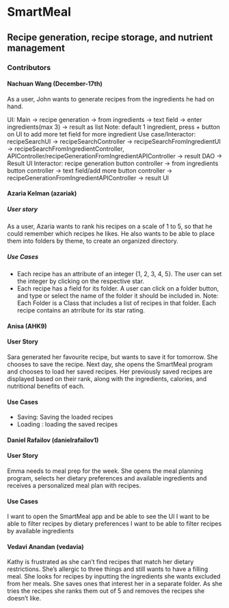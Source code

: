 # SmartMeal
## Recipe generation, recipe storage, and nutrient management 


### Contributors

#### Nachuan Wang (December-17th)
As a user, John wants to generate recipes from the ingredients he had on hand.

UI: Main -> recipe generation -> from ingredients -> text field -> enter ingredients(max 3) -> result as list
Note: default 1 ingredient, press + button on UI to add more tet field for more ingredient
Use case/Interactor: recipeSearchUI -> recipeSearchController -> recipeSearchFromIngredientUI -> recipeSearchFromIngredientController, APIController/recipeGenerationFromIngredientAPIController -> result DAO
-> Result UI
Interactor: recipe generation button controller -> from ingredients button controller 
      -> text field/add more button controller -> recipeGenerationFromIngredientAPIController -> result UI


#### Azaria Kelman (azariak)
##### User story
As a user, Azaria wants to rank his recipes on a scale of 1 to 5, so that he could remember which recipes he likes. 
He also wants to be able to place them into folders by theme, to create an organized directory.
##### Use Cases
- Each recipe has an attribute of an integer {1, 2, 3, 4, 5}. The user can set the integer by clicking on the respective star.
- Each recipe has a field for its folder. A user can click on a folder button, and type or select the name of the folder it should be included in.
Note: Each Folder is a Class that includes a list of recipes in that folder. Each recipe contains an atrribute for its star rating.


#### Anisa (AHK9)
#### User Story
Sara generated her favourite recipe, but
wants to save it for tomorrow. She chooses to save the recipe. Next day, she opens the SmartMeal program and 
chooses to load her saved recipes. Her previously saved recipes are displayed 
based on their rank, along with the ingredients, calories, and nutritional benefits 
of each.
#### Use Cases
- Saving: Saving the loaded recipes 
- Loading : loading the saved recipes

#### Daniel Rafailov (danielrafailov1)
#### User Story
Emma needs to meal prep for the week. She opens the meal planning program, selects
her dietary preferences and available ingredients and receives a personalized meal plan with recipes.
#### Use Cases
I want to open the SmartMeal app and be able to see the UI
I want to be able to filter recipes by dietary preferences
I want to be able to filter recipes by available ingredients


#### Vedavi Anandan (vedavia)
Kathy is frustrated as she can’t find recipes that match her dietary restrictions. 
She’s allergic to three things and still wants to have a filling meal. She looks 
for recipes by inputting the ingredients she wants excluded from her meals. She 
saves ones that interest her in a separate folder. As she tries the recipes she 
ranks them out of 5 and removes the recipes she doesn’t like.
